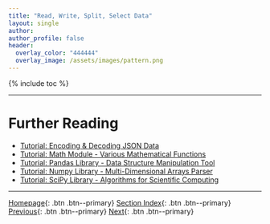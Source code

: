 ```yaml
---
title: "Read, Write, Split, Select Data"
layout: single
author:
author_profile: false
header:
  overlay_color: "444444"
  overlay_image: /assets/images/pattern.png
---
```


{% include toc %}









___
# Further Reading
* [Tutorial: Encoding & Decoding JSON Data](02B-2-tutorial-python-manage-data-json-string)
* [Tutorial: Math Module - Various Mathematical Functions](02B-3-tutorial-python-round-abs-data-math-module)
* [Tutorial: Pandas Library - Data Structure Manipulation Tool](02B-4-tutorial-python-data-manipulation-pandas)
* [Tutorial: Numpy Library - Multi-Dimensional Arrays Parser](02B-5-tutorial-python-array-manipulation-numpy)
* [Tutorial: SciPy Library - Algorithms for Scientific Computing](02B-6-tutorial-python-apply-statistics-scipy)


___

[Homepage](../index.md){: .btn  .btn--primary}
[Section Index](00-DataParsing-LandingPage){: .btn  .btn--primary}
[Previous](02B-0-manipulate-data-with-python){: .btn  .btn--primary}
[Next](02B-2-tutorial-python-manage-data-json-string){: .btn  .btn--primary}

